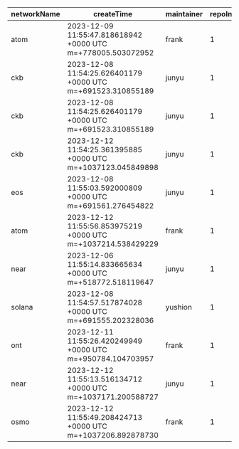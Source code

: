 | networkName | createTime                                                   | maintainer | repoIndex | repoURL                                         | branchName | commitId1URL                                                                                    | commitId2URL                                                                                    | keyfile                               | simpleCompareURL                                                                                                     | originCompareURL                                                                                                                            |
| ----------- | ------------------------------------------------------------ | ---------- | --------- | ----------------------------------------------- | ---------- | ----------------------------------------------------------------------------------------------- | ----------------------------------------------------------------------------------------------- | ------------------------------------- | -------------------------------------------------------------------------------------------------------------------- | ------------------------------------------------------------------------------------------------------------------------------------------- |
| atom        | 2023-12-09 11:55:47.818618942 +0000 UTC m=+778005.503072952  | frank      | 1         | [link](https://github.com/cosmos/gaia)          | main       | [link](https://github.com/cosmos/gaia/commit/39e059fbf92f0afed4c2fb725f73bee2a7cddc01)          | [link](https://github.com/cosmos/gaia/commit/93016bd616d721910387a7b6e114db7c889e71c4)          | ./x/globalfee                         | [link](https://github.com/yushion-safulet/weekly-update/compare/atom_main_1_39e059fb...atom_main_1_93016bd6)         | [link](https://github.com/cosmos/gaia/compare/39e059fbf92f0afed4c2fb725f73bee2a7cddc01...93016bd616d721910387a7b6e114db7c889e71c4)          |
| ckb         | 2023-12-08 11:54:25.626401179 +0000 UTC m=+691523.310855189  | junyu      | 1         | [link](https://github.com/nervosnetwork/ckb)    | develop    | [link](https://github.com/nervosnetwork/ckb/commit/3d674d558e5574f0c77a52798775c903561a933a)    | [link](https://github.com/nervosnetwork/ckb/commit/a00ba1394818cbd4f8d4e816f43fe52cf6128d88)    | ./util/jsonrpc-types/src              | [link](https://github.com/yushion-safulet/weekly-update/compare/ckb_develop_1_3d674d55...ckb_develop_1_a00ba139)     | [link](https://github.com/nervosnetwork/ckb/compare/3d674d558e5574f0c77a52798775c903561a933a...a00ba1394818cbd4f8d4e816f43fe52cf6128d88)    |
| ckb         | 2023-12-08 11:54:25.626401179 +0000 UTC m=+691523.310855189  | junyu      | 1         | [link](https://github.com/nervosnetwork/ckb)    | develop    | [link](https://github.com/nervosnetwork/ckb/commit/3d674d558e5574f0c77a52798775c903561a933a)    | [link](https://github.com/nervosnetwork/ckb/commit/a00ba1394818cbd4f8d4e816f43fe52cf6128d88)    | ./rpc/src/module                      | [link](https://github.com/yushion-safulet/weekly-update/compare/ckb_develop_1_3d674d55...ckb_develop_1_a00ba139)     | [link](https://github.com/nervosnetwork/ckb/compare/3d674d558e5574f0c77a52798775c903561a933a...a00ba1394818cbd4f8d4e816f43fe52cf6128d88)    |
| ckb         | 2023-12-12 11:54:25.361395885 +0000 UTC m=+1037123.045849898 | junyu      | 1         | [link](https://github.com/nervosnetwork/ckb)    | develop    | [link](https://github.com/nervosnetwork/ckb/commit/ddd1309e7db07f2a7b10ddb216d8c1dc0d26ac38)    | [link](https://github.com/nervosnetwork/ckb/commit/2f44fb0ca6a73ae77b4805b8f087a3b9913ac8f5)    | ./rpc/src/module                      | [link](https://github.com/yushion-safulet/weekly-update/compare/ckb_develop_1_ddd1309e...ckb_develop_1_2f44fb0c)     | [link](https://github.com/nervosnetwork/ckb/compare/ddd1309e7db07f2a7b10ddb216d8c1dc0d26ac38...2f44fb0ca6a73ae77b4805b8f087a3b9913ac8f5)    |
| eos         | 2023-12-08 11:55:03.592000809 +0000 UTC m=+691561.276454822  | junyu      | 1         | [link](https://github.com/AntelopeIO/leap)      | main       | [link](https://github.com/AntelopeIO/leap/commit/85c9c922ef9a0ec598c4cb6ecc36c3e0af979824)      | [link](https://github.com/AntelopeIO/leap/commit/b418cfd6175da3531d2c972eb441ead6d80f723e)      | ./libraries/chain/include/eosio/chain | [link](https://github.com/yushion-safulet/weekly-update/compare/eos_main_1_85c9c922...eos_main_1_b418cfd6)           | [link](https://github.com/AntelopeIO/leap/compare/85c9c922ef9a0ec598c4cb6ecc36c3e0af979824...b418cfd6175da3531d2c972eb441ead6d80f723e)      |
| atom        | 2023-12-12 11:55:56.853975219 +0000 UTC m=+1037214.538429229 | frank      | 1         | [link](https://github.com/cosmos/gaia)          | main       | [link](https://github.com/cosmos/gaia/commit/513b47d50e0402175590a9fc3c837d738ad88ed8)          | [link](https://github.com/cosmos/gaia/commit/613828c6556f9a2f2996a8fdaf1f025f5e498910)          | ./third_party/proto                   | [link](https://github.com/yushion-safulet/weekly-update/compare/atom_main_1_513b47d5...atom_main_1_613828c6)         | [link](https://github.com/cosmos/gaia/compare/513b47d50e0402175590a9fc3c837d738ad88ed8...613828c6556f9a2f2996a8fdaf1f025f5e498910)          |
| near        | 2023-12-06 11:55:14.833665634 +0000 UTC m=+518772.518119647  | junyu      | 1         | [link](https://github.com/near/nearcore)        | master     | [link](https://github.com/near/nearcore/commit/2fcbeb7d6a61d1898c6f4b5ef9ee2d3542c18911)        | [link](https://github.com/near/nearcore/commit/cdceb1c773687e86e4bf4639826d95afe918cbb0)        | ./core/primitives/src                 | [link](https://github.com/yushion-safulet/weekly-update/compare/near_master_1_2fcbeb7d...near_master_1_cdceb1c7)     | [link](https://github.com/near/nearcore/compare/2fcbeb7d6a61d1898c6f4b5ef9ee2d3542c18911...cdceb1c773687e86e4bf4639826d95afe918cbb0)        |
| solana      | 2023-12-08 11:54:57.517874028 +0000 UTC m=+691555.202328036  | yushion    | 1         | [link](https://github.com/solana-labs/solana)   | master     | [link](https://github.com/solana-labs/solana/commit/6f2b3bbad38f8360efb7272324d487cfd4b9f48e)   | [link](https://github.com/solana-labs/solana/commit/132c910f813e8c6c2c2272f7b1a846e3bf107b22)   | ./transaction-dos/src/main.rs         | [link](https://github.com/yushion-safulet/weekly-update/compare/solana_master_1_6f2b3bba...solana_master_1_132c910f) | [link](https://github.com/solana-labs/solana/compare/6f2b3bbad38f8360efb7272324d487cfd4b9f48e...132c910f813e8c6c2c2272f7b1a846e3bf107b22)   |
| ont         | 2023-12-11 11:55:26.420249949 +0000 UTC m=+950784.104703957  | frank      | 1         | [link](https://github.com/ontio/ontology)       | master     | [link](https://github.com/ontio/ontology/commit/12ac120fcad4f51caf31ac865f7a9047b75dd2d1)       | [link](https://github.com/ontio/ontology/commit/544a2f63e2376a352f31ff682825c5ea2a9163a3)       | ./http                                | [link](https://github.com/yushion-safulet/weekly-update/compare/ont_master_1_12ac120f...ont_master_1_544a2f63)       | [link](https://github.com/ontio/ontology/compare/12ac120fcad4f51caf31ac865f7a9047b75dd2d1...544a2f63e2376a352f31ff682825c5ea2a9163a3)       |
| near        | 2023-12-12 11:55:13.516134712 +0000 UTC m=+1037171.200588727 | junyu      | 1         | [link](https://github.com/near/nearcore)        | master     | [link](https://github.com/near/nearcore/commit/fe26cd58f9f1499619c1c45b5b5d45670245ee08)        | [link](https://github.com/near/nearcore/commit/bf49c6ed8f5d3da0120d53b399fc694ace78bb08)        | ./core/primitives/src                 | [link](https://github.com/yushion-safulet/weekly-update/compare/near_master_1_fe26cd58...near_master_1_bf49c6ed)     | [link](https://github.com/near/nearcore/compare/fe26cd58f9f1499619c1c45b5b5d45670245ee08...bf49c6ed8f5d3da0120d53b399fc694ace78bb08)        |
| osmo        | 2023-12-12 11:55:49.208424713 +0000 UTC m=+1037206.892878730 | frank      | 1         | [link](https://github.com/osmosis-labs/osmosis) | main       | [link](https://github.com/osmosis-labs/osmosis/commit/4c9be9693ac91cb36a1272ee39fea55edb178dbe) | [link](https://github.com/osmosis-labs/osmosis/commit/bf63ca68251b4186df2fb8423b94e59e331d7ff9) | ./proto/osmosis                       | [link](https://github.com/yushion-safulet/weekly-update/compare/osmo_main_1_4c9be969...osmo_main_1_bf63ca68)         | [link](https://github.com/osmosis-labs/osmosis/compare/4c9be9693ac91cb36a1272ee39fea55edb178dbe...bf63ca68251b4186df2fb8423b94e59e331d7ff9) |

